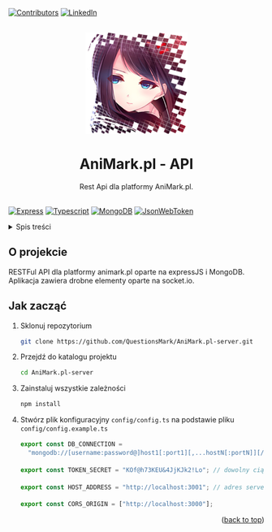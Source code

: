 <div id="top"></div>

[![Contributors][contributors-shield]][contributors-url]
[![LinkedIn][linkedin-shield]][linkedin-url]

<br />
<div align="center">
  <a href="https://animark.pl">
    <img src="./readme/logo.jpg" alt="AniMark.pl Logo" width="200" height="200">
  </a>

<h1 align="center">AniMark.pl - API</h1>
  <p align="center">
    Rest Api dla platformy AniMark.pl.
    <br />
    <br />
  </p>
</div>

[![Express][express]][express-url]
[![Typescript][typescript]][typescript-url]
[![MongoDB][mongodb]][mongodb-url]
[![JsonWebToken][jsonwebtoken]][jsonwebtoken-url]

<details>
  <summary>Spis treści</summary>
  <ol>
    <li>
      <a href="#o-projekcie">O projekcie</a>
    </li>
    <li>
      <a href="#jak-zacząć">Jak zacząć</a>
    </li>
  </ol>
</details>

## O projekcie

RESTFul API dla platformy animark.pl oparte na expressJS i MongoDB. Aplikacja zawiera drobne elementy oparte na socket.io.

## Jak zacząć

1. Sklonuj repozytorium
   ```sh
   git clone https://github.com/QuestionsMark/AniMark.pl-server.git
   ```
2. Przejdź do katalogu projektu
   ```sh
   cd AniMark.pl-server
   ```
3. Zainstaluj wszystkie zależności
   ```sh
   npm install
   ```
4. Stwórz plik konfiguracyjny `config/config.ts` na podstawie pliku `config/config.example.ts`

   ```js
   export const DB_CONNECTION =
     "mongodb://[username:password@]host1[:port1][,...hostN[:portN]][/[defaultauthdb][?options]]"; // link połączenia do bazy danych MongoDB

   export const TOKEN_SECRET = "KOf@h73KEU&4JjKJk2!Lo"; // dowolny ciąg znaków, mozna zostawić tak jak jest

   export const HOST_ADDRESS = "http://localhost:3001"; // adres servera bez slasha na końcu!!!

   export const CORS_ORIGIN = ["http://localhost:3000"];
   ```

   <p align="right">(<a href="#top">back to top</a>)</p>

[animark-url]: https://animark.pl
[contributors-shield]: https://img.shields.io/github/contributors/QuestionsMark/AniMark.pl-client.svg?style=for-the-badge
[contributors-url]: https://github.com/QuestionsMark/AniMark.pl-client/graphs/contributors
[linkedin-shield]: https://img.shields.io/badge/-LinkedIn-black.svg?style=for-the-badge&logo=linkedin&colorB=555
[linkedin-url]: https://www.linkedin.com/in/s%C5%82awomir-dziurman-75464b205/
[typescript]: https://img.shields.io/badge/typescript-20232A?style=for-the-badge&logo=typescript&logoColor=3178c6
[typescript-url]: https://www.typescriptlang.org/
[express]: https://img.shields.io/badge/Express.js-404D59?style=for-the-badge
[express-url]: https://www.npmjs.com/package/express
[mongodb]: https://img.shields.io/badge/MongoDB-4EA94B?style=for-the-badge&logo=mongodb&logoColor=white
[mongodb-url]: https://www.mongodb.com/
[jsonwebtoken]: https://img.shields.io/badge/json%20web%20tokens-323330?style=for-the-badge&logo=json-web-tokens&logoColor=pink
[jsonwebtoken-url]: https://www.npmjs.com/package/jsonwebtoken